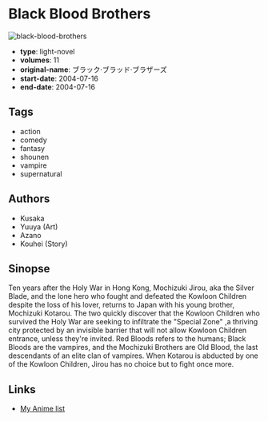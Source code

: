 # Black Blood Brothers

![black-blood-brothers](https://cdn.myanimelist.net/images/manga/3/38149.jpg)

-   **type**: light-novel
-   **volumes**: 11
-   **original-name**: ブラック·ブラッド·ブラザーズ
-   **start-date**: 2004-07-16
-   **end-date**: 2004-07-16

## Tags

-   action
-   comedy
-   fantasy
-   shounen
-   vampire
-   supernatural

## Authors

-   Kusaka
-   Yuuya (Art)
-   Azano
-   Kouhei (Story)

## Sinopse

Ten years after the Holy War in Hong Kong, Mochizuki Jirou, aka the Silver Blade, and the lone hero who fought and defeated the Kowloon Children despite the loss of his lover, returns to Japan with his young brother, Mochizuki Kotarou. The two quickly discover that the Kowloon Children who survived the Holy War are seeking to infiltrate the "Special Zone" ,a thriving city protected by an invisible barrier that will not allow Kowloon Children entrance, unless they're invited. Red Bloods refers to the humans; Black Bloods are the vampires, and the Mochizuki Brothers are Old Blood, the last descendants of an elite clan of vampires. When Kotarou is abducted by one of the Kowloon Children, Jirou has no choice but to fight once more.

## Links

-   [My Anime list](https://myanimelist.net/manga/23566/Black_Blood_Brothers)
